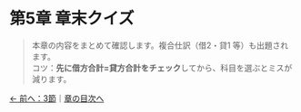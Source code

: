 # 第5章 章末クイズ

> 本章の内容をまとめて確認します。複合仕訳（借2・貸1 等）も出題されます。  
> コツ：**先に借方合計=貸方合計をチェック**してから、科目を選ぶとミスが減ります。

<div id="quiz-ch05"
     data-quiz-src="../quizzes/ch05.json"
     data-quiz-id="ch05"
     data-accounts-src="../assets/data/accounts.ch05.json"></div>

[← 前へ：3節](03-transfers.md)｜[章の目次へ](index.md)
